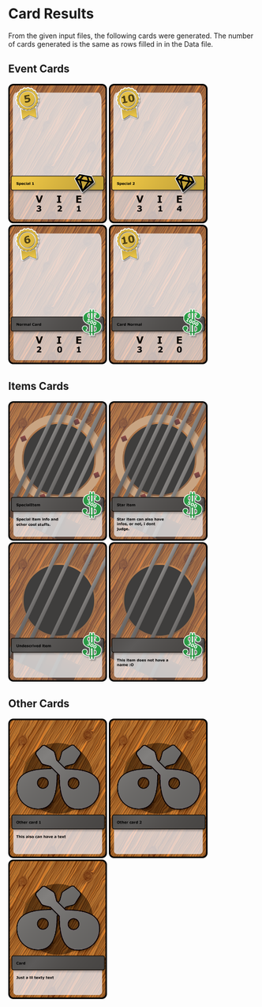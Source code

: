 # Card Results

From the given input files, the following cards were generated. The number of cards generated is the same as rows filled in in the Data file.

## Event Cards

<div class="inline-block">
    <img src="https://github.com/Simbs38/CardGenerator/blob/master/OutPut/Events/Event1.png?raw=true" alt="EventCard" width="200"/>
    <img src="https://github.com/Simbs38/CardGenerator/blob/master/OutPut/Events/Event2.png?raw=true" alt="EventCard" width="200"/>
    <img src="https://github.com/Simbs38/CardGenerator/blob/master/OutPut/Events/Event3.png?raw=true" alt="EventCard" width="200"/>
    <img src="https://github.com/Simbs38/CardGenerator/blob/master/OutPut/Events/Event4.png?raw=true" alt="EventCard" width="200"/>
</div>


## Items Cards

<div class="inline-block">
    <img src="https://github.com/Simbs38/CardGenerator/blob/master/OutPut/Items/Items1.png?raw=true" alt="ItemCard" width="200"/>
    <img src="https://github.com/Simbs38/CardGenerator/blob/master/OutPut/Items/Items2.png?raw=true" alt="ItemCard" width="200"/>
    <img src="https://github.com/Simbs38/CardGenerator/blob/master/OutPut/Items/Items3.png?raw=true" alt="ItemCard" width="200"/>
    <img src="https://github.com/Simbs38/CardGenerator/blob/master/OutPut/Items/Items4.png?raw=true" alt="ItemCard" width="200"/>
</div>

## Other Cards

<div class="inline-block">
    <img src="https://github.com/Simbs38/CardGenerator/blob/master/OutPut/Other/Other1.png?raw=true" alt="OtherCard" width="200"/>
    <img src="https://github.com/Simbs38/CardGenerator/blob/master/OutPut/Other/Other2.png?raw=true" alt="OtherCard" width="200"/>
    <img src="https://github.com/Simbs38/CardGenerator/blob/master/OutPut/Other/Other3.png?raw=true" alt="OtherCard" width="200"/>
</div>